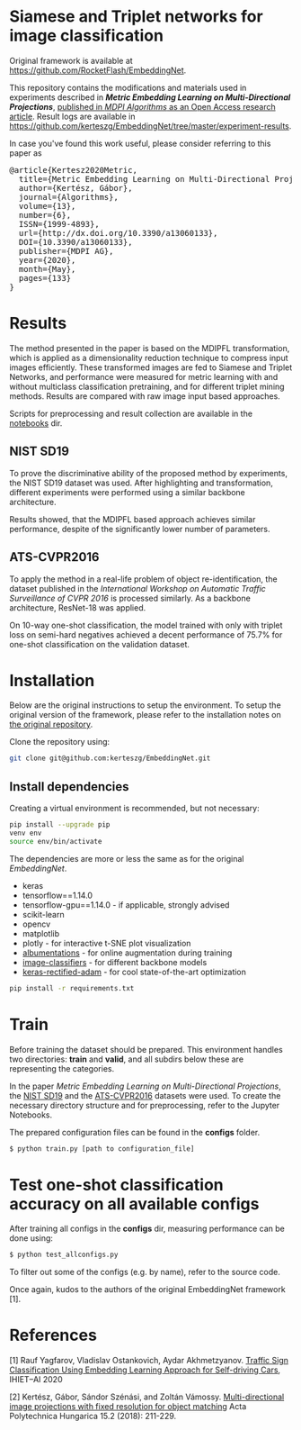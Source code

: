 # Siamese and Triplet networks for image classification

Original framework is available at https://github.com/RocketFlash/EmbeddingNet. 

This repository contains the modifications and materials used in experiments described in ***Metric Embedding Learning on Multi-Directional Projections***, [published in *MDPI Algorithms* as an Open Access research article](https://www.mdpi.com/1999-4893/13/6/133). Result logs are available in https://github.com/kerteszg/EmbeddingNet/tree/master/experiment-results.

In case you've found this work useful, please consider referring to this paper as 
<pre>
@article{Kertesz2020Metric, 
  title={Metric Embedding Learning on Multi-Directional Projections}, 
  author={Kertész, Gábor}, 
  journal={Algorithms}, 
  volume={13}, 
  number={6}, 
  ISSN={1999-4893}, 
  url={http://dx.doi.org/10.3390/a13060133}, 
  DOI={10.3390/a13060133}, 
  publisher={MDPI AG}, 
  year={2020}, 
  month={May}, 
  pages={133}
}
</pre>

# Results

The method presented in the paper is based on the MDIPFL transformation, which is applied as a dimensionality reduction technique to compress input images efficiently. These transformed images are fed to Siamese and Triplet Networks, and performance were measured for metric learning with and without multiclass classification pretraining, and for different triplet mining methods. Results are compared with raw image input based approaches.

Scripts for preprocessing and result collection are available in the [notebooks](https://github.com/kerteszg/EmbeddingNet/tree/master/notebooks) dir.

## NIST SD19

To prove the discriminative ability of the proposed method by experiments, the NIST SD19 dataset was used. After highlighting and transformation, different experiments were performed using a similar backbone architecture.

Results showed, that the MDIPFL based approach achieves similar performance, despite of the significantly lower number of parameters.

## ATS-CVPR2016

To apply the method in a real-life problem of object re-identification, the dataset published in the *International Workshop on Automatic Traffic Surveillance of CVPR 2016* is processed similarly. As a backbone architecture, ResNet-18 was applied.

On 10-way one-shot classification, the model trained with only with triplet loss on semi-hard negatives achieved a decent performance of 75.7% for one-shot classification on the validation dataset.

# Installation

Below are the original instructions to setup the environment. To setup the original version of the framework, please refer to the installation notes on [the original repository](https://github.com/RocketFlash/EmbeddingNet).

Clone the repository using:

```bash
git clone git@github.com:kerteszg/EmbeddingNet.git
```

## Install dependencies

Creating a virtual environment is recommended, but not necessary:

```bash
pip install --upgrade pip
venv env
source env/bin/activate
```

The dependencies are more or less the same as for the original *EmbeddingNet*.

- keras
- tensorflow==1.14.0
- tensorflow-gpu==1.14.0 - if applicable, strongly advised
- scikit-learn
- opencv
- matplotlib
- plotly - for interactive t-SNE plot visualization
- [albumentations](https://github.com/albu/albumentations) - for online augmentation during training
- [image-classifiers](https://github.com/qubvel/classification_models) - for different backbone models
- [keras-rectified-adam](https://github.com/CyberZHG/keras-radam) - for cool state-of-the-art optimization


```bash
pip install -r requirements.txt
```

# Train

Before training the dataset should be prepared. This environment handles two directories: **train** and **valid**, and all subdirs below these are representing the categories.

In the paper *Metric Embedding Learning on Multi-Directional Projections*, the [NIST SD19](https://www.nist.gov/srd/nist-special-database-19) and the [ATS-CVPR2016](https://medusa.fit.vutbr.cz/traffic/datasets/) datasets were used. To create the necessary directory structure and for preprocessing, refer to the Jupyter Notebooks.

The prepared configuration files can be found in the **configs** folder. 

```bash
$ python train.py [path to configuration_file]
```

# Test one-shot classification accuracy on all available configs

After training all configs in the **configs** dir, measuring performance can be done using:

```bash
$ python test_allconfigs.py
```

To filter out some of the configs (e.g. by name), refer to the source code.

Once again, kudos to the authors of the original EmbeddingNet framework [1].

# References

[1] Rauf Yagfarov, Vladislav Ostankovich, Aydar Akhmetzyanov. [Traffic Sign Classification Using Embedding Learning Approach for Self-driving Cars](https://link.springer.com/chapter/10.1007/978-3-030-44267-5_27), IHIET–AI 2020

[2] Kertész, Gábor, Sándor Szénási, and Zoltán Vámossy. [Multi-directional image projections with fixed resolution for object matching](https://www.researchgate.net/profile/Gabor_Kertesz/publication/324775359_Multi-Directional_Image_Projections_with_Fixed_Resolution_for_Object_Matching/links/5ae1bdee458515c60f668f9c/Multi-Directional-Image-Projections-with-Fixed-Resolution-for-Object-Matching.pdf) Acta Polytechnica Hungarica 15.2 (2018): 211-229.
